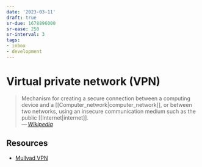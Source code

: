 ```yaml
---
date: '2023-03-11'
draft: true
sr-due: 1678896000
sr-ease: 250
sr-interval: 3
tags:
- inbox
- development
---
```


# Virtual private network (VPN)

> Mechanism for creating a secure connection between a computing device and a
> [[Computer_network|computer_network]], or between two networks, using an
> insecure communication medium such as the public [[Internet|internet]].\
> — <cite>[Wikipedia](https://en.wikipedia.org/wiki/Virtual_private_network)</cite>

## Resources

- [Mullvad VPN](https://mullvad.net/en/account/#/login?next=/)